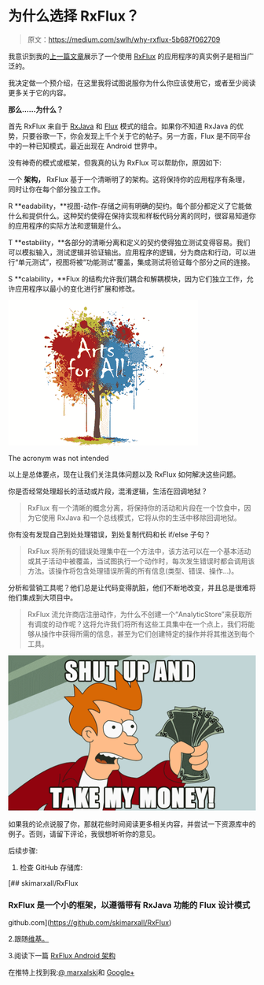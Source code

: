 # 为什么选择 RxFlux？

> 原文：<https://medium.com/swlh/why-rxflux-5b687f062709>

我意识到我的[上一篇文章](/swlh/rxflux-android-architecture-94f77c857aa2)展示了一个使用 [RxFlux](https://github.com/skimarxall/RxFlux) 的应用程序的真实例子是相当广泛的。

我决定做一个预介绍，在这里我将试图说服你为什么你应该使用它，或者至少阅读更多关于它的内容。

**那么……为什么？**

首先 RxFlux 来自于 [RxJava](https://github.com/ReactiveX/RxJava/wiki) 和 [Flux](https://facebook.github.io/flux/docs/overview.html) 模式的组合。如果你不知道 RxJava 的优势，只要谷歌一下，你会发现上千个关于它的帖子。另一方面，Flux 是不同平台中的一种已知模式，最近出现在 Android 世界中。

没有神奇的模式或框架，但我真的认为 RxFlux 可以帮助你，原因如下:

一个 **架构，** RxFlux 基于一个清晰明了的架构。这将保持你的应用程序有条理，同时让你在每个部分独立工作。

R **eadability，**视图-动作-存储之间有明确的契约。每个部分都定义了它能做什么和提供什么。这种契约使得在保持实现和样板代码分离的同时，很容易知道你的应用程序的实际方法和逻辑是什么。

T **estability，**各部分的清晰分离和定义的契约使得独立测试变得容易。我们可以模拟输入，测试逻辑并验证输出。应用程序的逻辑，分为商店和行动，可以进行“单元测试”，视图将被“功能测试”覆盖，集成测试将验证每个部分之间的连接。

S **calability，**Flux 的结构允许我们耦合和解耦模块，因为它们独立工作，允许应用程序以最小的变化进行扩展和修改。

![](img/68848fbfe5ea68e63f2ccbf98d60e3c9.png)

The acronym was not intended

以上是总体要点，现在让我们关注具体问题以及 RxFlux 如何解决这些问题。

你是否经常处理超长的活动或片段，混淆逻辑，生活在回调地狱？

> RxFlux 有一个清晰的概念分离，将保持你的活动和片段在一个饮食中，因为它使用 RxJava 和一个总线模式，它将从你的生活中移除回调地狱。

你有没有发现自己到处处理错误，到处复制代码和长 if/else 子句？

> RxFlux 将所有的错误处理集中在一个方法中，该方法可以在一个基本活动或其子活动中被覆盖，当试图执行一个动作时，每次发生错误时都会调用该方法。该操作将包含处理错误所需的所有信息(类型、错误、操作…)。

分析和营销工具呢？他们总是让代码变得肮脏，他们不断地改变，并且总是很难将他们集成到大项目中。

> RxFlux 流允许商店注册动作，为什么不创建一个“AnalyticStore”来获取所有调度的动作呢？这将允许我们将所有这些工具集中在一个点上，我们将能够从操作中获得所需的信息，甚至为它们创建特定的操作并将其推送到每个工具。

![](img/9ae8ddaecc37c3071044e5887d4822dc.png)

如果我的论点说服了你，那就花些时间阅读更多相关内容，并尝试一下资源库中的例子。否则，请留下评论，我很想听听你的意见。

后续步骤:

1.  检查 GitHub 存储库:

[](https://github.com/skimarxall/RxFlux) [## skimarxall/RxFlux

### RxFlux 是一个小的框架，以遵循带有 RxJava 功能的 Flux 设计模式

github.com](https://github.com/skimarxall/RxFlux) 

2.跟随[维基。](https://github.com/skimarxall/RxFlux/wiki)

3.阅读下一篇 [RxFlux Android 架构](/swlh/rxflux-android-architecture-94f77c857aa2#.ampkspe09)

在推特上找到我:[@ marxalski](https://twitter.com/marxallski)和 [Google+](https://plus.google.com/u/1/+MarcelPint%C3%B3)